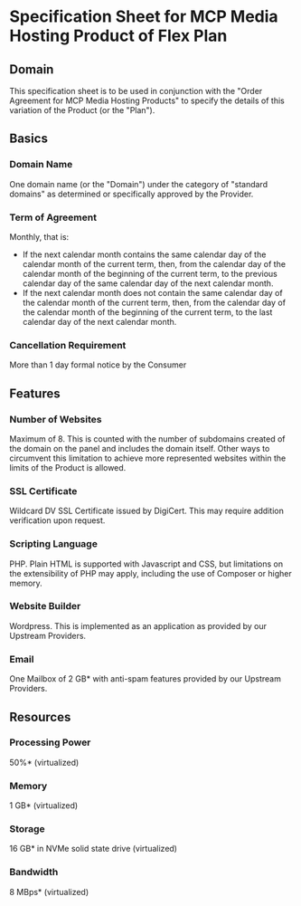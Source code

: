 # Specification Sheet for MCP Media Hosting Product of Flex Plan
## Domain
This specification sheet is to be used in conjunction with the "Order Agreement for MCP Media Hosting Products" to specify the details of this variation of the Product (or the "Plan").
## Basics
### Domain Name
One domain name (or the "Domain") under the category of "standard domains" as determined or specifically approved by the Provider.
### Term of Agreement
Monthly, that is:
- If the next calendar month contains the same calendar day of the calendar month of the current term, then, from the calendar day of the calendar month of the beginning of the current term, to the previous calendar day of the same calendar day of the next calendar month.
- If the next calendar month does not contain the same calendar day of the calendar month of the current term, then, from the calendar day of the calendar month of the beginning of the current term, to the last calendar day of the next calendar month.
### Cancellation Requirement
More than 1 day formal notice by the Consumer
## Features
### Number of Websites
Maximum of 8. This is counted with the number of subdomains created of the domain on the panel and includes the domain itself. Other ways to circumvent this limitation to achieve more represented websites within the limits of the Product is allowed.
### SSL Certificate
Wildcard DV SSL Certificate issued by DigiCert. This may require addition verification upon request.
### Scripting Language
PHP. Plain HTML is supported with Javascript and CSS, but limitations on the extensibility of PHP may apply, including the use of Composer or higher memory.
### Website Builder
Wordpress. This is implemented as an application as provided by our Upstream Providers.
### Email
One Mailbox of 2 GB* with anti-spam features provided by our Upstream Providers.
## Resources
### Processing Power
50%* (virtualized)
### Memory
1 GB* (virtualized)
### Storage
16 GB* in NVMe solid state drive (virtualized)
### Bandwidth
8 MBps* (virtualized)